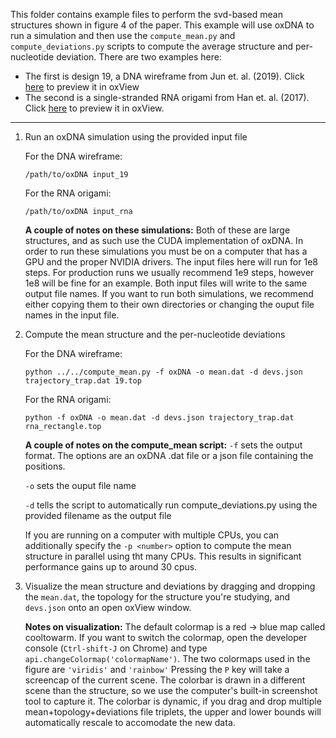 This folder contains example files to perform the svd-based mean structures shown in figure 4 of the paper.  This example will use oxDNA to run a simulation and then use the `compute_mean.py` and `compute_deviations.py` scripts to compute the average structure and per-nucleotide deviation.  There are two examples here:

 * The first is design 19, a DNA wireframe from  Jun et. al. (2019). Click [here](https://sulcgroup.github.io/oxdna-viewer/?configuration=https%3A%2F%2Fraw.githubusercontent.com%2Fsulcgroup%2Foxdna_analysis_tools%2Fmaster%2Fpaper_examples%2Fsvd_mean%2F19.dat&topology=https%3A%2F%2Fraw.githubusercontent.com%2Fsulcgroup%2Foxdna_analysis_tools%2Fmaster%2Fpaper_examples%2Fsvd_mean%2F19.top) to preview it in oxView
 * The second is a single-stranded RNA origami from Han et. al. (2017). Click [here](https://sulcgroup.github.io/oxdna-viewer/?configuration=https%3A%2F%2Fraw.githubusercontent.com%2Fsulcgroup%2Foxdna_analysis_tools%2Fmaster%2Fpaper_examples%2Fsvd_mean%2Frna_rectangle.dat&topology=https%3A%2F%2Fraw.githubusercontent.com%2Fsulcgroup%2Foxdna_analysis_tools%2Fmaster%2Fpaper_examples%2Fsvd_mean%2Frna_rectangle.top) to preview it in oxView.
 
---

1. Run an oxDNA simulation using the provided input file

   For the DNA wireframe:
   ```
   /path/to/oxDNA input_19
   ```
   For the RNA origami:
   ```
   /path/to/oxDNA input_rna
   ```
   **A couple of notes on these simulations:**
     Both of these are large structures, and as such use the CUDA implementation of oxDNA. In order to run these simulations you must be on a computer that has a GPU and the proper NVIDIA drivers. The input files here will run for 1e8 steps.  For production runs we usually recommend 1e9 steps, however 1e8 will be fine for an example. Both input files will write to the same output file names.  If you want to run both simulations, we recommend either copying them to their own directories or changing the ouput file names in the input file.

2. Compute the mean structure and the per-nucleotide deviations

   For the DNA wireframe:
   ```
   python ../../compute_mean.py -f oxDNA -o mean.dat -d devs.json trajectory_trap.dat 19.top
   ```
   For the RNA origami:
   ```
   python -f oxDNA -o mean.dat -d devs.json trajectory_trap.dat rna_rectangle.top
   ```
   **A couple of notes on the compute_mean script:**
     `-f` sets the output format.  The options are an oxDNA .dat file or a json file containing the positions.
     
     `-o` sets the ouput file name
     
     `-d` tells the script to automatically run compute_deviations.py using the provided filename as the output file
     
     If you are running on a computer with multiple CPUs, you can additionally specify the `-p <number>` option to compute the mean structure in parallel using tht many CPUs.  This results in significant performance gains up to around 30 cpus.

3. Visualize the mean structure and deviations by dragging and dropping the `mean.dat`, the topology for the structure you're studying, and `devs.json` onto an open oxView window.

   **Notes on visualization:**
   The default colormap is a red -> blue map called cooltowarm.  If you want to switch the colormap, open the developer console (`Ctrl-shift-J` on Chrome) and type `api.changeColormap('colormapName')`.  The two colormaps used in the figure are `'viridis'` and `'rainbow'`
   Pressing the `P` key will take a screencap of the current scene.  The colorbar is drawn in a different scene than the structure, so we use the computer's built-in screenshot tool to capture it.
   The colorbar is dynamic, if you drag and drop multiple mean+topology+deviations file triplets, the upper and lower bounds will automatically rescale to accomodate the new data.
